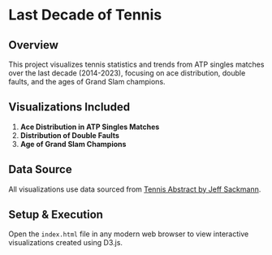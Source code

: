 # Last Decade of Tennis

## Overview
This project visualizes tennis statistics and trends from ATP singles matches over the last decade (2014-2023), focusing on ace distribution, double faults, and the ages of Grand Slam champions.

## Visualizations Included
1. **Ace Distribution in ATP Singles Matches**
2. **Distribution of Double Faults**
3. **Age of Grand Slam Champions**

## Data Source
All visualizations use data sourced from [Tennis Abstract by Jeff Sackmann](https://www.tennisabstract.com/blog/).

## Setup & Execution
Open the `index.html` file in any modern web browser to view interactive visualizations created using D3.js.

